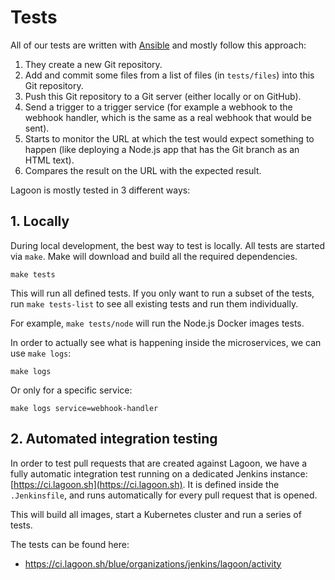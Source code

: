# Tests

All of our tests are written with [Ansible](https://docs.ansible.com/ansible/latest/index.html) and mostly follow this approach:

1. They create a new Git repository.
2. Add and commit some files from a list of files \(in `tests/files`\) into this Git repository.
3. Push this Git repository to a Git server \(either locally or on GitHub\).
4. Send a trigger to a trigger service \(for example a webhook to the webhook handler, which is the same as a real webhook that would be sent\).
5. Starts to monitor the URL at which the test would expect something to happen \(like deploying a Node.js app that has the Git branch as an HTML text\).
6. Compares the result on the URL with the expected result.

Lagoon is mostly tested in 3 different ways:

## 1. Locally

During local development, the best way to test is locally. All tests are started via `make`. Make will download and build all the required dependencies.

```text
make tests
```

This will run all defined tests. If you only want to run a subset of the tests, run `make tests-list` to see all existing tests and run them individually.

For example, `make tests/node` will run the Node.js Docker images tests.

In order to actually see what is happening inside the microservices, we can use `make logs`:

```text
make logs
```

Or only for a specific service:

```text
make logs service=webhook-handler
```

## 2. Automated integration testing

In order to test pull requests that are created against Lagoon, we have a fully automatic integration test running on a dedicated Jenkins instance: [https://ci.lagoon.sh](https://ci.lagoon.sh). It is defined inside the `.Jenkinsfile`, and runs automatically for every pull request that is opened.

This will build all images, start a Kubernetes cluster and run a series of tests.

The tests can be found here:

<!-- markdown-link-check-disable -->
* https://ci.lagoon.sh/blue/organizations/jenkins/lagoon/activity
<!-- markdown-link-check-enable -->
